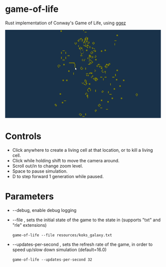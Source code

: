 # game-of-life

Rust implementation of Conway's Game of Life, using [ggez](https://github.com/ggez/ggez)

![alt text](https://github.com/ijagberg/game-of-life/raw/master/example.gif " ")

# Controls

* Click anywhere to create a living cell at that location, or to kill a living cell. 
* Click while holding shift to move the camera around.
* Scroll out/in to change zoom level.
* Space to pause simulation.
* D to step forward 1 generation while paused.

# Parameters

* --debug, enable debug logging
* --file <FILE>, sets the initial state of the game to the state in <FILE> (supports "txt" and "rle" extensions)

  ```game-of-life --file resources/koks_galaxy.txt```
* --updates-per-second <FLOAT>, sets the refresh rate of the game, in order to speed up/slow down simulation (default=16.0)

  ```game-of-life --updates-per-second 32```
